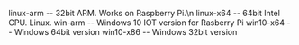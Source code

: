 linux-arm       -- 32bit ARM. Works on Raspberry Pi.\n
linux-x64       -- 64bit Intel CPU. Linux.
win-arm         -- Windows 10 IOT version for Rasberry Pi
win10-x64       -- Windows 64bit version
win10-x86       -- Windows 32bit version
